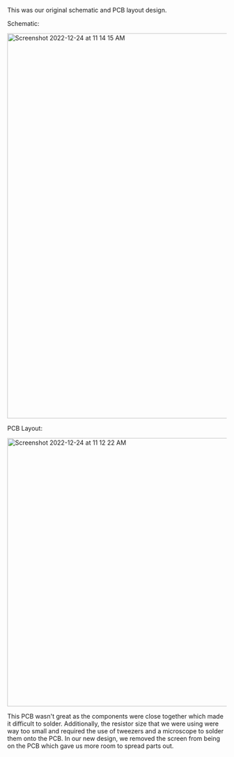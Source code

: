 This was our original schematic and PCB layout design. 

Schematic:    

<img width="884" alt="Screenshot 2022-12-24 at 11 14 15 AM" src="https://user-images.githubusercontent.com/77509822/209443812-0558cd79-69ce-4582-b991-90d4db9e9b62.png">

PCB Layout:  

<img width="616" alt="Screenshot 2022-12-24 at 11 12 22 AM" src="https://user-images.githubusercontent.com/77509822/209443764-1b3e3d53-49c7-4cd8-b185-cb2e47a502aa.png">

This PCB wasn't great as the components were close together which made it difficult to solder. Additionally, the resistor size that we were using were way too small and required the use of tweezers and a microscope to solder them onto the PCB. In our new design, we removed the screen from being on the PCB which gave us more room to spread parts out.
